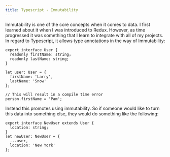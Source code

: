 ```yaml
---
title: Typescript - Immutability
---
```


Immutability is one of the core concepts when it comes to data. I first
learned about it when I was introduced to Redux. However, as time
progressed it was something that I learn to integrate with all of my
projects. In regard to Typescript, it allows type annotations in the way
of Immutability:

    export interface User {
      readonly firstName: string;
      readonly lastName: string;
    }

    let user: User = {
      firstName: 'Larry',
      lastName: 'Snow'
    };

    // This will result in a compile time error
    person.firstName = 'Pam';

Instead this promotes using immutability. So if someone would like to
turn this data into something else, they would do something like the
following:

    export interface NewUser extends User {
      location: string;
    }
    let newUser: NewUser = {
      ...user,
      location: 'New York'
    };
